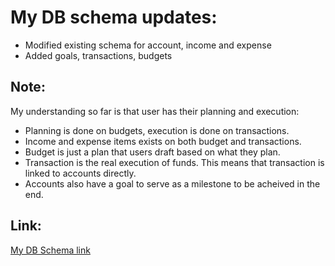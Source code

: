 # My DB schema updates:
- Modified existing schema for account, income and expense
- Added goals, transactions, budgets

## Note:
My understanding so far is that user has their planning and execution:
- Planning is done on budgets, execution is done on transactions.
- Income and expense items exists on both budget and transactions.
- Budget is just a plan that users draft based on what they plan.
- Transaction is the real execution of funds. This means that transaction is linked to accounts directly.
- Accounts also have a goal to serve as a milestone to be acheived in the end.

## Link:
[My DB Schema link](https://dbdiagram.io/d/DeepPockets-660f3eb503593b6b613a32ea)

